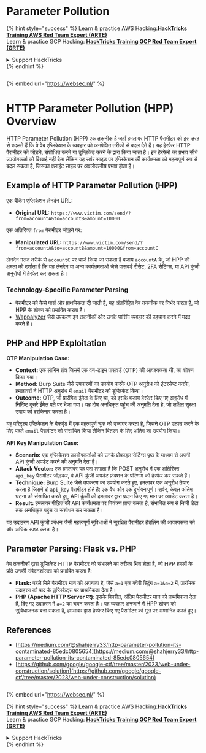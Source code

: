 # Parameter Pollution

{% hint style="success" %}
Learn & practice AWS Hacking:<img src="/.gitbook/assets/arte.png" alt="" data-size="line">[**HackTricks Training AWS Red Team Expert (ARTE)**](https://training.hacktricks.xyz/courses/arte)<img src="/.gitbook/assets/arte.png" alt="" data-size="line">\
Learn & practice GCP Hacking: <img src="/.gitbook/assets/grte.png" alt="" data-size="line">[**HackTricks Training GCP Red Team Expert (GRTE)**<img src="/.gitbook/assets/grte.png" alt="" data-size="line">](https://training.hacktricks.xyz/courses/grte)

<details>

<summary>Support HackTricks</summary>

* Check the [**subscription plans**](https://github.com/sponsors/carlospolop)!
* **Join the** 💬 [**Discord group**](https://discord.gg/hRep4RUj7f) or the [**telegram group**](https://t.me/peass) or **follow** us on **Twitter** 🐦 [**@hacktricks\_live**](https://twitter.com/hacktricks\_live)**.**
* **Share hacking tricks by submitting PRs to the** [**HackTricks**](https://github.com/carlospolop/hacktricks) and [**HackTricks Cloud**](https://github.com/carlospolop/hacktricks-cloud) github repos.

</details>
{% endhint %}

<figure><img src="https://pentest.eu/RENDER_WebSec_10fps_21sec_9MB_29042024.gif" alt=""><figcaption></figcaption></figure>

{% embed url="https://websec.nl/" %}


# HTTP Parameter Pollution (HPP) Overview

HTTP Parameter Pollution (HPP) एक तकनीक है जहाँ हमलावर HTTP पैरामीटर को इस तरह से बदलते हैं कि वे वेब एप्लिकेशन के व्यवहार को अनपेक्षित तरीकों से बदल देते हैं। यह हेरफेर HTTP पैरामीटर को जोड़ने, संशोधित करने या डुप्लिकेट करने के द्वारा किया जाता है। इन हेरफेरों का प्रभाव सीधे उपयोगकर्ता को दिखाई नहीं देता लेकिन यह सर्वर साइड पर एप्लिकेशन की कार्यक्षमता को महत्वपूर्ण रूप से बदल सकता है, जिसका क्लाइंट साइड पर अवलोकनीय प्रभाव होता है।

## Example of HTTP Parameter Pollution (HPP)

एक बैंकिंग एप्लिकेशन लेनदेन URL:

- **Original URL:** `https://www.victim.com/send/?from=accountA&to=accountB&amount=10000`

एक अतिरिक्त `from` पैरामीटर जोड़ने पर:

- **Manipulated URL:** `https://www.victim.com/send/?from=accountA&to=accountB&amount=10000&from=accountC`

लेनदेन गलत तरीके से `accountC` पर चार्ज किया जा सकता है बजाय `accountA` के, जो HPP की क्षमता को दर्शाता है कि यह लेनदेन या अन्य कार्यक्षमताओं जैसे पासवर्ड रीसेट, 2FA सेटिंग्स, या API कुंजी अनुरोधों में हेरफेर कर सकता है।

### **Technology-Specific Parameter Parsing**

- पैरामीटर को कैसे पार्स और प्राथमिकता दी जाती है, यह अंतर्निहित वेब तकनीक पर निर्भर करता है, जो HPP के शोषण को प्रभावित करता है।
- [Wappalyzer](https://addons.mozilla.org/en-US/firefox/addon/wappalyzer/) जैसे उपकरण इन तकनीकों और उनके पार्सिंग व्यवहार की पहचान करने में मदद करते हैं।

## PHP and HPP Exploitation

**OTP Manipulation Case:**

- **Context:** एक लॉगिन तंत्र जिसमें एक वन-टाइम पासवर्ड (OTP) की आवश्यकता थी, का शोषण किया गया।
- **Method:** Burp Suite जैसे उपकरणों का उपयोग करके OTP अनुरोध को इंटरसेप्ट करके, हमलावरों ने HTTP अनुरोध में `email` पैरामीटर को डुप्लिकेट किया।
- **Outcome:** OTP, जो प्रारंभिक ईमेल के लिए था, को इसके बजाय हेरफेर किए गए अनुरोध में निर्दिष्ट दूसरे ईमेल पते पर भेजा गया। यह दोष अनधिकृत पहुंच की अनुमति देता है, जो लक्षित सुरक्षा उपाय को दरकिनार करता है।

यह परिदृश्य एप्लिकेशन के बैकएंड में एक महत्वपूर्ण चूक को उजागर करता है, जिसने OTP उत्पन्न करने के लिए पहले `email` पैरामीटर को संसाधित किया लेकिन वितरण के लिए अंतिम का उपयोग किया।

**API Key Manipulation Case:**

- **Scenario:** एक एप्लिकेशन उपयोगकर्ताओं को उनके प्रोफ़ाइल सेटिंग्स पृष्ठ के माध्यम से अपनी API कुंजी अपडेट करने की अनुमति देता है।
- **Attack Vector:** एक हमलावर यह पता लगाता है कि POST अनुरोध में एक अतिरिक्त `api_key` पैरामीटर जोड़कर, वे API कुंजी अपडेट फ़ंक्शन के परिणाम को हेरफेर कर सकते हैं।
- **Technique:** Burp Suite जैसे उपकरण का उपयोग करते हुए, हमलावर एक अनुरोध तैयार करता है जिसमें दो `api_key` पैरामीटर होते हैं: एक वैध और एक दुर्भावनापूर्ण। सर्वर, केवल अंतिम घटना को संसाधित करते हुए, API कुंजी को हमलावर द्वारा प्रदान किए गए मान पर अपडेट करता है।
- **Result:** हमलावर पीड़ित की API कार्यक्षमता पर नियंत्रण प्राप्त करता है, संभावित रूप से निजी डेटा तक अनधिकृत पहुंच या संशोधन कर सकता है।

यह उदाहरण API कुंजी प्रबंधन जैसी महत्वपूर्ण सुविधाओं में सुरक्षित पैरामीटर हैंडलिंग की आवश्यकता को और अधिक स्पष्ट करता है।

## Parameter Parsing: Flask vs. PHP

वेब तकनीकों द्वारा डुप्लिकेट HTTP पैरामीटर को संभालने का तरीका भिन्न होता है, जो HPP हमलों के प्रति उनकी संवेदनशीलता को प्रभावित करता है:

- **Flask:** पहले मिले पैरामीटर मान को अपनाता है, जैसे `a=1` एक क्वेरी स्ट्रिंग `a=1&a=2` में, प्रारंभिक उदाहरण को बाद के डुप्लिकेट्स पर प्राथमिकता देता है।
- **PHP (Apache HTTP Server पर):** इसके विपरीत, अंतिम पैरामीटर मान को प्राथमिकता देता है, दिए गए उदाहरण में `a=2` का चयन करता है। यह व्यवहार अनजाने में HPP शोषण को सुविधाजनक बना सकता है, हमलावर द्वारा हेरफेर किए गए पैरामीटर को मूल पर सम्मानित करते हुए।

## References
* [https://medium.com/@shahjerry33/http-parameter-pollution-its-contaminated-85edc0805654](https://medium.com/@shahjerry33/http-parameter-pollution-its-contaminated-85edc0805654)
* [https://github.com/google/google-ctf/tree/master/2023/web-under-construction/solution](https://github.com/google/google-ctf/tree/master/2023/web-under-construction/solution)

<figure><img src="https://pentest.eu/RENDER_WebSec_10fps_21sec_9MB_29042024.gif" alt=""><figcaption></figcaption></figure>

{% embed url="https://websec.nl/" %}


{% hint style="success" %}
Learn & practice AWS Hacking:<img src="/.gitbook/assets/arte.png" alt="" data-size="line">[**HackTricks Training AWS Red Team Expert (ARTE)**](https://training.hacktricks.xyz/courses/arte)<img src="/.gitbook/assets/arte.png" alt="" data-size="line">\
Learn & practice GCP Hacking: <img src="/.gitbook/assets/grte.png" alt="" data-size="line">[**HackTricks Training GCP Red Team Expert (GRTE)**<img src="/.gitbook/assets/grte.png" alt="" data-size="line">](https://training.hacktricks.xyz/courses/grte)

<details>

<summary>Support HackTricks</summary>

* Check the [**subscription plans**](https://github.com/sponsors/carlospolop)!
* **Join the** 💬 [**Discord group**](https://discord.gg/hRep4RUj7f) or the [**telegram group**](https://t.me/peass) or **follow** us on **Twitter** 🐦 [**@hacktricks\_live**](https://twitter.com/hacktricks\_live)**.**
* **Share hacking tricks by submitting PRs to the** [**HackTricks**](https://github.com/carlospolop/hacktricks) and [**HackTricks Cloud**](https://github.com/carlospolop/hacktricks-cloud) github repos.

</details>
{% endhint %}
